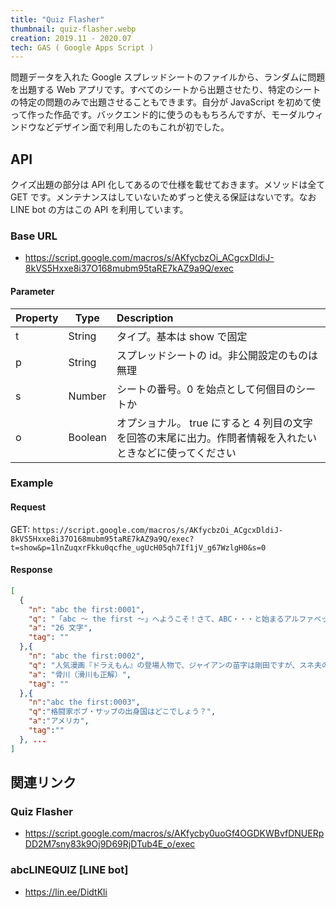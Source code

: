 ```yaml
---
title: "Quiz Flasher"
thumbnail: quiz-flasher.webp
creation: 2019.11 - 2020.07
tech: GAS ( Google Apps Script )
---
```


問題データを入れた Google スプレッドシートのファイルから、ランダムに問題を出題する Web アプリです。すべてのシートから出題させたり、特定のシートの特定の問題のみで出題させることもできます。自分が JavaScript を初めて使って作った作品です。バックエンド的に使うのももちろんですが、モーダルウィンドウなどデザイン面で利用したのもこれが初でした。

<!--more-->

## API

クイズ出題の部分は API 化してあるので仕様を載せておきます。メソッドは全て GET です。メンテナンスはしていないためずっと使える保証はないです。なお LINE bot の方はこの API を利用しています。

### Base URL

- <a href="https://script.google.com/macros/s/AKfycbzOi_ACgcxDldiJ-8kVS5Hxxe8i37O168mubm95taRE7kAZ9a9Q/exec" target="_blank">https://script.google.com/macros/s/AKfycbzOi_ACgcxDldiJ-8kVS5Hxxe8i37O168mubm95taRE7kAZ9a9Q/exec</a>

#### Parameter

| Property | Type    | Description                                                                                               |
| :------- | ------- | :-------------------------------------------------------------------------------------------------------- |
| t        | String  | タイプ。基本は show で固定                                                                                |
| p        | String  | スプレッドシートの id。非公開設定のものは無理                                                             |
| s        | Number  | シートの番号。0 を始点として何個目のシートか                                                              |
| o        | Boolean | オプショナル。 true にすると 4 列目の文字を回答の末尾に出力。作問者情報を入れたいときなどに使ってください |

### Example

#### Request

GET: `https://script.google.com/macros/s/AKfycbzOi_ACgcxDldiJ-8kVS5Hxxe8i37O168mubm95taRE7kAZ9a9Q/exec?t=show&p=1lnZuqxrFkku0qcfhe_ugUcH05qh7If1jV_g67WzlgH0&s=0`

#### Response

```json
[
  {
    "n": "abc the first:0001",
    "q": "「abc ～ the first ～」へようこそ！さて、ABC・・・と始まるアルファベットは、全部で何文字でしょう？",
    "a": "26 文字",
    "tag": ""
  },{
    "n": "abc the first:0002",
    "q": "人気漫画『ドラえもん』の登場人物で、ジャイアンの苗字は剛田ですが、スネ夫の苗字は何でしょう？",
    "a": "骨川（滑川も正解）",
    "tag": ""
  },{
    "n":"abc the first:0003",
    "q":"格闘家ボブ・サップの出身国はどこでしょう？",
    "a":"アメリカ",
    "tag":""
  }, ...
]
```

## 関連リンク

### Quiz Flasher

- <a href="https://script.google.com/macros/s/AKfycby0uoGf4OGDKWBvfDNUERpDD2M7sny83k9Oj9D69RjDTub4E_o/exec" target="_blank">https://script.google.com/macros/s/AKfycby0uoGf4OGDKWBvfDNUERpDD2M7sny83k9Oj9D69RjDTub4E_o/exec</a>

### abcLINEQUIZ [LINE bot]

- <a href="https://lin.ee/DidtKli" target="_blank">https://lin.ee/DidtKli</a>
